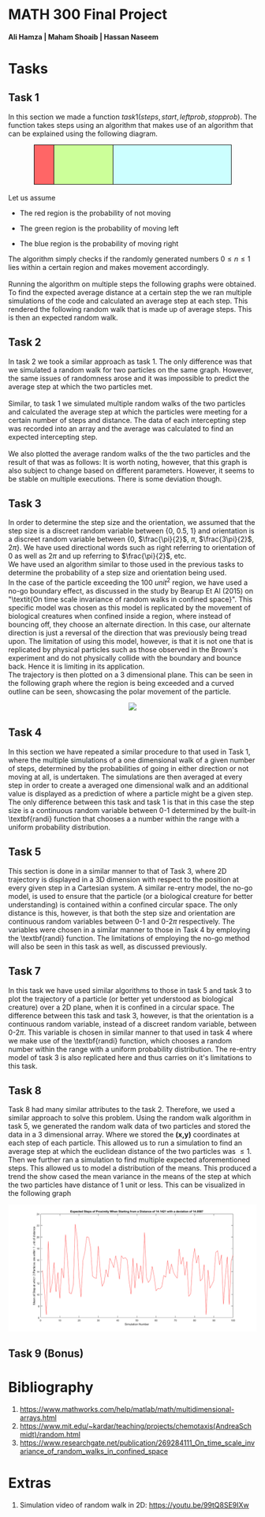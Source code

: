 # MATH 300 Final Project
#### Ali Hamza | Maham Shoaib | Hassan Naseem


Tasks
=====

Task 1
------

In this section we made a function
$task1(steps,start,leftprob,stopprob)$. The function takes steps using
an algorithm that makes use of an algorithm that can be explained using
the following diagram.

<p align="center">
  <img src="https://github.com/hurryingauto3/ProbabilityProject/blob/master/Report/task1prob.png">
</p>


Let us assume

-   The red region is the probability of not moving

-   The green region is the probability of moving left

-   The blue region is the probability of moving right

The algorithm simply checks if the randomly generated numbers
$0\leq n \leq 1$ lies within a certain region and makes movement
accordingly.\
\
Running the algorithm on multiple steps the following graphs were
obtained. To find the expected average distance at a certain step the we
ran multiple simulations of the code and calculated an average step at
each step. This rendered the following random walk that is made up of
average steps. This is then an expected random walk.

Task 2
------

In task 2 we took a similar approach as task 1. The only difference was
that we simulated a random walk for two particles on the same graph.
However, the same issues of randomness arose and it was impossible to
predict the average step at which the two particles met.\
\
Similar, to task 1 we simulated multiple random walks of the two
particles and calculated the average step at which the particles were
meeting for a certain number of steps and distance. The data of each
intercepting step was recorded into an array and the average was
calculated to find an expected intercepting step.\
\
We also plotted the average random walks of the the two particles and
the result of that was as follows: It is worth noting, however, that
this graph is also subject to change based on different parameters.
However, it seems to be stable on multiple executions. There is some
deviation though.

Task 3
------

In order to determine the step size and the orientation, we assumed that the step size is a discreet random variable between {0, 0.5, 1} and orientation is a discreet random variable between {0, $\frac{\pi}{2}$, $\pi$, $\frac{3\pi}{2}$, $2\pi$}. We have used directional words such as right referring to orientation of 0 as well as $2\pi$ and up referring to $\frac{\pi}{2}$, etc. 
\
We have used an algorithm similar to those used in the previous tasks to determine the probability of a step size and orientation being used. 
\
In the case of the particle exceeding the 100 $unit^{2}$ region, we have used a no-go boundary effect, as discussed in the study by Bearup Et Al (2015) on "\textit{On time scale invariance of random walks in confined space}". This specific model was chosen as this model is replicated by the movement of biological creatures when confined inside a region, where instead of bouncing off, they choose an alternate direction. In this case, our alternate direction is just a reversal of the direction that was previously being tread upon. The limitation of using this model, however, is that it is not one that is replicated by physical particles such as those observed in the Brown's experiment and do not physically collide with the boundary and bounce back. Hence it is limiting in its application.
\
The trajectory is then plotted on a 3 dimensional plane. This can be seen in the following graph where the region is being exceeded and a curved outline can be seen, showcasing the polar movement of the particle.

<p align="center">
  <img src="https://github.com/hurryingauto3/ProbabilityProject/blob/master/Report\task3bounce.png">
</p>

Task 4
------

In this section we have repeated a similar procedure to that used in Task 1, where the multiple simulations of a one dimensional walk of a given number of steps, determined by the probabilities of going in either direction or not moving at all, is undertaken. The simulations are then averaged at every step in order to create a averaged one dimensional walk and an additional value is displayed as a prediction of where a particle might be a given step. The only difference between this task and task 1 is that in this case the step size is a continuous random variable between 0-1 determined by the built-in \textbf{randi} function that chooses a a number within the range with a uniform probability distribution.


Task 5
------

This section is done in a similar manner to that of Task 3, where 2D trajectory is displayed in a 3D dimension with respect to the position at every given step in a Cartesian system. A similar re-entry model, the no-go model, is used to ensure that the particle (or a biological creature for better understanding) is contained within a confined circular space. The only distance is this, however, is that both the step size and orientation are continuous random variables between 0-1 and 0-2$\pi$ respectively. The variables were chosen in a similar manner to those in Task 4 by employing the \textbf{randi} function. The limitations of employing the no-go method will also be seen in this task as well, as discussed previously.

Task 7
------

In this task we have used similar algorithms to those in task 5 and task 3 to plot the trajectory of a particle (or better yet understood as biological creature) over a 2D plane, when it is confined in a circular space. The difference between this task and task 3, however, is that the orientation is a continuous random variable, instead of a discreet random variable, between 0-2$\pi$. This variable is chosen in  similar manner to that used in task 4 where we make use of the \textbf{randi} function, which chooses a random number within the range with a uniform probability distribution. The re-entry model of task 3 is also replicated here and thus carries on it's limitations to this task.  

Task 8
------

Task 8 had many similar attributes to the task 2. Therefore, we used a similar approach to solve this problem. Using the random walk algorithm in task 5, we generated the random walk data
of two particles and stored the data in a 3 dimensional array. Where we stored the **(x,y)** coordinates at each step of each particle. This allowed us to run a simulation to find an average step at which the euclidean distance of the two particles was $\leq 1$. Then we further ran a simulation to find multiple expected aforementioned steps. This allowed us to model a distribution of the means. This produced a trend the show cased the mean variance in the means of the step at which the two particles have distance of 1 unit or less. This can be visualized in the following graph




<p align="center">
  <img src="https://github.com/hurryingauto3/ProbabilityProject/blob/master/Report/Meandist.png">
</p>

Task 9 (Bonus)
------

Bibliography
============
1.  <https://www.mathworks.com/help/matlab/math/multidimensional-arrays.html>
2.  <https://www.mit.edu/~kardar/teaching/projects/chemotaxis(AndreaSchmidt)/random.html>
3.  <https://www.researchgate.net/publication/269284111_On_time_scale_invariance_of_random_walks_in_confined_space>

Extras
======

1.  Simulation video of random walk in 2D:
    <https://youtu.be/99tQ8SE9IXw>
